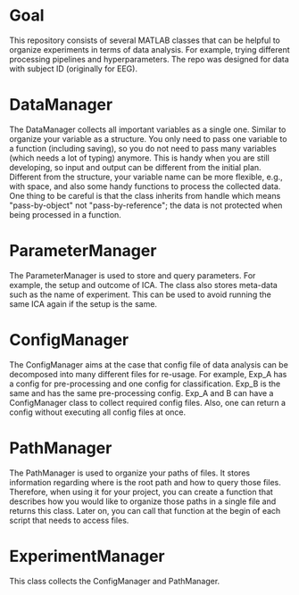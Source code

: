 # Goal
This repository consists of several MATLAB classes that can be helpful to organize experiments in terms of data analysis. 
For example, trying different processing pipelines and hyperparameters. 
The repo was designed for data with subject ID (originally for EEG).

# DataManager
The DataManager collects all important variables as a single one. Similar to organize your variable as a structure. 
You only need to pass one variable to a function (including saving), so you do not need to pass many variables (which needs a lot of typing) anymore. 
This is handy when you are still developing, so input and output can be different from the initial plan.
Different from the structure, your variable name can be more flexible, e.g., with space, and also some handy functions to process the collected data.
One thing to be careful is that the class inherits from handle which means "pass-by-object" not "pass-by-reference"; the data is not protected when being processed in a function.

# ParameterManager
The ParameterManager is used to store and query parameters. For example, the setup and outcome of ICA. 
The class also stores meta-data such as the name of experiment. This can be used to avoid running the same ICA again if the setup is the same. 

# ConfigManager
The ConfigManager aims at the case that config file of data analysis can be decomposed into many different files for re-usage.
For example, Exp_A has a config for pre-processing and one config for classification. Exp_B is the same and has the same pre-processing config.
Exp_A and B can have a ConfigManager class to collect required config files. Also, one can return a config without executing all config files at once.

# PathManager
The PathManager is used to organize your paths of files. 
It stores information regarding where is the root path and how to query those files.
Therefore, when using it for your project, you can create a function that describes how you would like to organize those paths in a single file and returns this class.
Later on, you can call that function at the begin of each script that needs to access files.

# ExperimentManager
This class collects the ConfigManager and PathManager.
